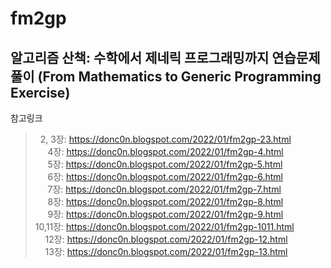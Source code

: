  # fm2gp
 ## 알고리즘 산책: 수학에서 제네릭 프로그래밍까지 연습문제 풀이 (From Mathematics to Generic Programming Exercise) 

참고링크  
>&nbsp;&nbsp;2, 3장: https://donc0n.blogspot.com/2022/01/fm2gp-23.html  
>&nbsp;&nbsp;&nbsp;&nbsp;&nbsp;4장: https://donc0n.blogspot.com/2022/01/fm2gp-4.html  
>&nbsp;&nbsp;&nbsp;&nbsp;&nbsp;5장: https://donc0n.blogspot.com/2022/01/fm2gp-5.html  
>&nbsp;&nbsp;&nbsp;&nbsp;&nbsp;6장: https://donc0n.blogspot.com/2022/01/fm2gp-6.html  
>&nbsp;&nbsp;&nbsp;&nbsp;&nbsp;7장: https://donc0n.blogspot.com/2022/01/fm2gp-7.html  
>&nbsp;&nbsp;&nbsp;&nbsp;&nbsp;8장: https://donc0n.blogspot.com/2022/01/fm2gp-8.html  
>&nbsp;&nbsp;&nbsp;&nbsp;&nbsp;9장: https://donc0n.blogspot.com/2022/01/fm2gp-9.html  
>10,11장: https://donc0n.blogspot.com/2022/01/fm2gp-1011.html  
>&nbsp;&nbsp;&nbsp;&nbsp;12장: https://donc0n.blogspot.com/2022/01/fm2gp-12.html  
>&nbsp;&nbsp;&nbsp;&nbsp;13장: https://donc0n.blogspot.com/2022/01/fm2gp-13.html  
